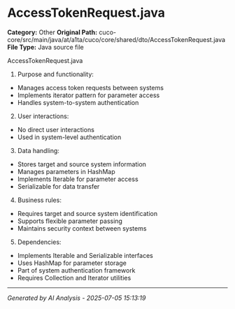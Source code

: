 # AccessTokenRequest.java

**Category:** Other
**Original Path:** cuco-core/src/main/java/at/a1ta/cuco/core/shared/dto/AccessTokenRequest.java
**File Type:** Java source file

AccessTokenRequest.java
1. Purpose and functionality:
- Manages access token requests between systems
- Implements iterator pattern for parameter access
- Handles system-to-system authentication

2. User interactions:
- No direct user interactions
- Used in system-level authentication

3. Data handling:
- Stores target and source system information
- Manages parameters in HashMap
- Implements Iterable for parameter access
- Serializable for data transfer

4. Business rules:
- Requires target and source system identification
- Supports flexible parameter passing
- Maintains security context between systems

5. Dependencies:
- Implements Iterable and Serializable interfaces
- Uses HashMap for parameter storage
- Part of system authentication framework
- Requires Collection and Iterator utilities

---
*Generated by AI Analysis - 2025-07-05 15:13:19*

